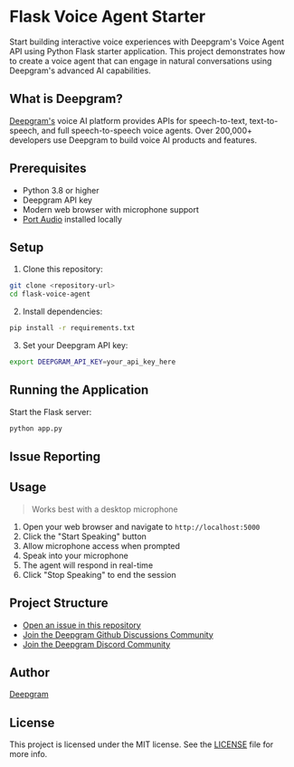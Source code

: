# Flask Voice Agent Starter

Start building interactive voice experiences with Deepgram's Voice Agent API using Python Flask starter application. This project demonstrates how to create a voice agent that can engage in natural conversations using Deepgram's advanced AI capabilities.

## What is Deepgram?

[Deepgram's](https://deepgram.com/) voice AI platform provides APIs for speech-to-text, text-to-speech, and full speech-to-speech voice agents. Over 200,000+ developers use Deepgram to build voice AI products and features.


## Prerequisites

- Python 3.8 or higher
- Deepgram API key
- Modern web browser with microphone support
- [Port Audio](https://www.portaudio.com/) installed locally

## Setup

1. Clone this repository:
```bash
git clone <repository-url>
cd flask-voice-agent
```

2. Install dependencies:
```bash
pip install -r requirements.txt
```

3. Set your Deepgram API key:
```bash
export DEEPGRAM_API_KEY=your_api_key_here
```

## Running the Application

Start the Flask server:
```bash
python app.py
```

## Issue Reporting

## Usage

> Works best with a desktop microphone

1. Open your web browser and navigate to `http://localhost:5000`
2. Click the "Start Speaking" button
3. Allow microphone access when prompted
4. Speak into your microphone
5. The agent will respond in real-time
6. Click "Stop Speaking" to end the session

## Project Structure

- [Open an issue in this repository](https://github.com/deepgram-starters/flask-voice-agent/issues/new)
- [Join the Deepgram Github Discussions Community](https://github.com/orgs/deepgram/discussions)
- [Join the Deepgram Discord Community](https://discord.gg/xWRaCDBtW4)

## Author

[Deepgram](https://deepgram.com)

## License

This project is licensed under the MIT license. See the [LICENSE](./LICENSE) file for more info.
